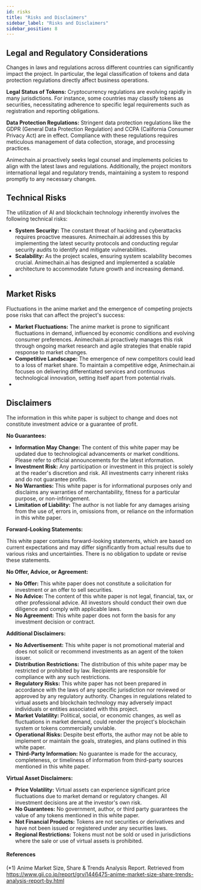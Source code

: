 ```yaml
---
id: risks
title: "Risks and Disclaimers"
sidebar_label: "Risks and Disclaimers"
sidebar_position: 8
---
```


## Legal and Regulatory Considerations

Changes in laws and regulations across different countries can significantly impact the project. In particular, the legal classification of tokens and data protection regulations directly affect business operations.

**Legal Status of Tokens:** Cryptocurrency regulations are evolving rapidly in many jurisdictions. For instance, some countries may classify tokens as securities, necessitating adherence to specific legal requirements such as registration and reporting obligations.

**Data Protection Regulations:** Stringent data protection regulations like the GDPR (General Data Protection Regulation) and CCPA (California Consumer Privacy Act) are in effect. Compliance with these regulations requires meticulous management of data collection, storage, and processing practices.

Animechain.ai proactively seeks legal counsel and implements policies to align with the latest laws and regulations. Additionally, the project monitors international legal and regulatory trends, maintaining a system to respond promptly to any necessary changes.


## Technical Risks

The utilization of AI and blockchain technology inherently involves the following technical risks:



* **System Security:** The constant threat of hacking and cyberattacks requires proactive measures. Animechain.ai addresses this by implementing the latest security protocols and conducting regular security audits to identify and mitigate vulnerabilities.
* **Scalability:** As the project scales, ensuring system scalability becomes crucial. Animechain.ai has designed and implemented a scalable architecture to accommodate future growth and increasing demand.
* 


## Market Risks

Fluctuations in the anime market and the emergence of competing projects pose risks that can affect the project's success:



* **Market Fluctuations:** The anime market is prone to significant fluctuations in demand, influenced by economic conditions and evolving consumer preferences. Animechain.ai proactively manages this risk through ongoing market research and agile strategies that enable rapid response to market changes.
* **Competitive Landscape:** The emergence of new competitors could lead to a loss of market share. To maintain a competitive edge, Animechain.ai focuses on delivering differentiated services and continuous technological innovation, setting itself apart from potential rivals.
* 


## Disclaimers

The information in this white paper is subject to change and does not constitute investment advice or a guarantee of profit.

**No Guarantees:**



* **Information May Change:** The content of this white paper may be updated due to technological advancements or market conditions. Please refer to official announcements for the latest information.
* **Investment Risk:** Any participation or investment in this project is solely at the reader's discretion and risk. All investments carry inherent risks and do not guarantee profits.
* **No Warranties:** This white paper is for informational purposes only and disclaims any warranties of merchantability, fitness for a particular purpose, or non-infringement.
* **Limitation of Liability:** The author is not liable for any damages arising from the use of, errors in, omissions from, or reliance on the information in this white paper.

**Forward-Looking Statements:**

This white paper contains forward-looking statements, which are based on current expectations and may differ significantly from actual results due to various risks and uncertainties. There is no obligation to update or revise these statements.

**No Offer, Advice, or Agreement:**



* **No Offer:** This white paper does not constitute a solicitation for investment or an offer to sell securities.
* **No Advice:** The content of this white paper is not legal, financial, tax, or other professional advice. All investors should conduct their own due diligence and comply with applicable laws.
* **No Agreement:** This white paper does not form the basis for any investment decision or contract.

**Additional Disclaimers:**



* **No Advertisement:** This white paper is not promotional material and does not solicit or recommend investments as an agent of the token issuer.
* **Distribution Restrictions:** The distribution of this white paper may be restricted or prohibited by law. Recipients are responsible for compliance with any such restrictions.
* **Regulatory Risks:** This white paper has not been prepared in accordance with the laws of any specific jurisdiction nor reviewed or approved by any regulatory authority. Changes in regulations related to virtual assets and blockchain technology may adversely impact individuals or entities associated with this project.
* **Market Volatility:** Political, social, or economic changes, as well as fluctuations in market demand, could render the project's blockchain system or tokens commercially unviable.
* **Operational Risks:** Despite best efforts, the author may not be able to implement or maintain the goals, strategies, and plans outlined in this white paper.
* **Third-Party Information:** No guarantee is made for the accuracy, completeness, or timeliness of information from third-party sources mentioned in this white paper.

**Virtual Asset Disclaimers:**



* **Price Volatility:** Virtual assets can experience significant price fluctuations due to market demand or regulatory changes. All investment decisions are at the investor's own risk.
* **No Guarantees:** No government, author, or third party guarantees the value of any tokens mentioned in this white paper.
* **Not Financial Products:** Tokens are not securities or derivatives and have not been issued or registered under any securities laws.
* **Regional Restrictions:** Tokens must not be sold or used in jurisdictions where the sale or use of virtual assets is prohibited.


#### References

(*1) Anime Market Size, Share & Trends Analysis Report. Retrieved from https://www.gii.co.jp/report/grvi1446475-anime-market-size-share-trends-analysis-report-by.html
